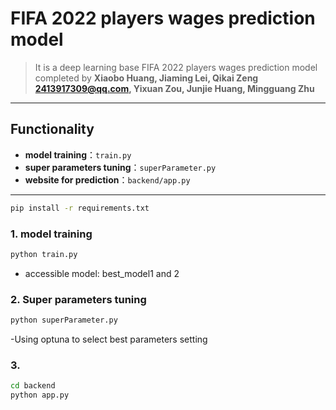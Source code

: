 # FIFA 2022 players wages prediction model

> It is a deep learning base FIFA 2022 players wages prediction model  
> completed by **Xiaobo Huang, Jiaming Lei, Qikai Zeng 2413917309@qq.com, Yixuan Zou, Junjie Huang, Mingguang Zhu**

---

## Functionality

- **model training**：`train.py`   
- **super parameters tuning**：`superParameter.py` 
- **website for prediction**：`backend/app.py` 

---



```bash
pip install -r requirements.txt
```

### 1. model training

```bash
python train.py
```
- accessible model: best_model1 and 2

### 2. Super parameters tuning

```bash
python superParameter.py
```
-Using optuna to select best parameters setting

### 3. 

```bash
cd backend
python app.py
```










